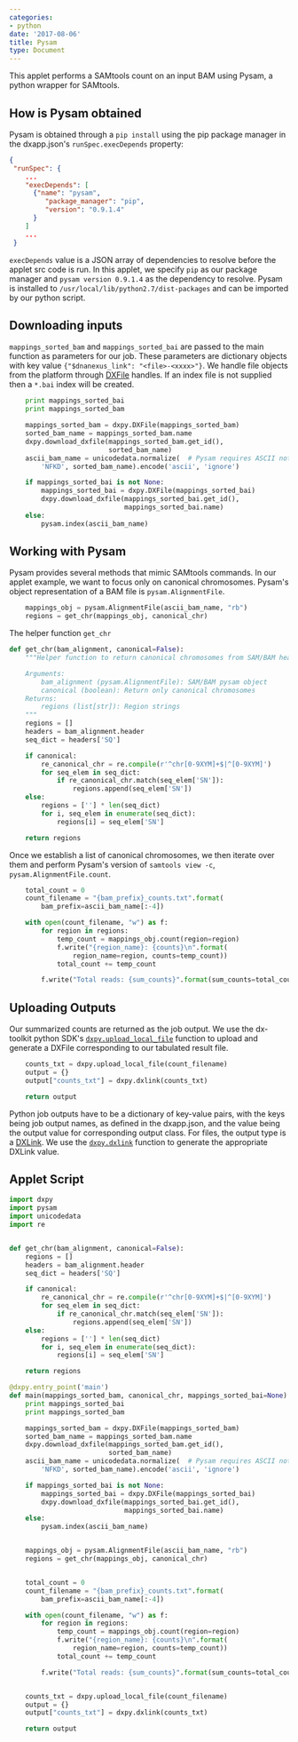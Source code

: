 ```yaml
---
categories:
- python
date: '2017-08-06'
title: Pysam
type: Document
---
```

This applet performs a SAMtools count on an input BAM using Pysam, a python wrapper for SAMtools.

## How is Pysam obtained

Pysam is obtained through a `pip install` using the pip package manager in the dxapp.json's `runSpec.execDepends` property:
<!-- Since JSON can't be commented cannot autogenerate below. YAML looking good right now -->

```json
{
 "runSpec": {
    ...
    "execDepends": [
      {"name": "pysam",
         "package_manager": "pip",
         "version": "0.9.1.4"
      }
    ]
    ...
 }
```

`execDepends` value is a JSON array of dependencies to resolve before the applet src code is run. In this applet, we specify `pip` as our package manager and `pysam version 0.9.1.4` as the dependency to resolve. Pysam is installed to `/usr/local/lib/python2.7/dist-packages` and can be imported by our python script.

## Downloading inputs   
`mappings_sorted_bam` and `mappings_sorted_bai` are passed to the main function as parameters for our job. These parameters are dictionary objects with key value `{"$dnanexus_link": "<file>-<xxxx>"}`. We handle file objects from the platform through [DXFile](http://autodoc.dnanexus.com/bindings/python/current/dxpy_dxfile.html?highlight=dxfile#module-dxpy.bindings.dxfile) handles. If an index file is not supplied then a `*.bai` index will be created.
```python
    print mappings_sorted_bai
    print mappings_sorted_bam

    mappings_sorted_bam = dxpy.DXFile(mappings_sorted_bam)
    sorted_bam_name = mappings_sorted_bam.name
    dxpy.download_dxfile(mappings_sorted_bam.get_id(),
                         sorted_bam_name)
    ascii_bam_name = unicodedata.normalize(  # Pysam requires ASCII not Unicode string.
        'NFKD', sorted_bam_name).encode('ascii', 'ignore')

    if mappings_sorted_bai is not None:
        mappings_sorted_bai = dxpy.DXFile(mappings_sorted_bai)
        dxpy.download_dxfile(mappings_sorted_bai.get_id(),
                             mappings_sorted_bai.name)
    else:
        pysam.index(ascii_bam_name)
```

## Working with Pysam
Pysam provides several methods that mimic SAMtools commands. In our applet example, we want to focus only on canonical chromosomes. Pysam's object representation of a BAM file is `pysam.AlignmentFile`.
```python
    mappings_obj = pysam.AlignmentFile(ascii_bam_name, "rb")
    regions = get_chr(mappings_obj, canonical_chr)
```

The helper function `get_chr`
```python
def get_chr(bam_alignment, canonical=False):
    """Helper function to return canonical chromosomes from SAM/BAM header

    Arguments:
        bam_alignment (pysam.AlignmentFile): SAM/BAM pysam object
        canonical (boolean): Return only canonical chromosomes
    Returns:
        regions (list[str]): Region strings
    """
    regions = []
    headers = bam_alignment.header
    seq_dict = headers['SQ']

    if canonical:
        re_canonical_chr = re.compile(r'^chr[0-9XYM]+$|^[0-9XYM]')
        for seq_elem in seq_dict:
            if re_canonical_chr.match(seq_elem['SN']):
                regions.append(seq_elem['SN'])
    else:
        regions = [''] * len(seq_dict)
        for i, seq_elem in enumerate(seq_dict):
            regions[i] = seq_elem['SN']

    return regions
```

Once we establish a list of canonical chromosomes, we then iterate over them and perform Pysam's version of `samtools view -c`, `pysam.AlignmentFile.count`.
```python
    total_count = 0
    count_filename = "{bam_prefix}_counts.txt".format(
        bam_prefix=ascii_bam_name[:-4])

    with open(count_filename, "w") as f:
        for region in regions:
            temp_count = mappings_obj.count(region=region)
            f.write("{region_name}: {counts}\n".format(
                region_name=region, counts=temp_count))
            total_count += temp_count

        f.write("Total reads: {sum_counts}".format(sum_counts=total_count))
```

## Uploading Outputs
Our summarized counts are returned as the job output. We use the dx-toolkit python SDK's [`dxpy.upload_local_file`](http://autodoc.dnanexus.com/bindings/python/current/dxpy_dxfile.html?highlight=upload_local_file#dxpy.bindings.dxfile_functions.upload_local_file) function to upload and generate a DXFile corresponding to our tabulated result file.
```python
    counts_txt = dxpy.upload_local_file(count_filename)
    output = {}
    output["counts_txt"] = dxpy.dxlink(counts_txt)

    return output
```

Python job outputs have to be a dictionary of key-value pairs, with the keys being job output names, as defined in the dxapp.json, and the value being the output value for corresponding output class. For files, the output type is a [DXLink](https://wiki.dnanexus.com/api-specification-v1.0.0/Details-and-Links#Linking). We use the [`dxpy.dxlink`](http://autodoc.dnanexus.com/bindings/python/current/dxpy_functions.html?highlight=dxlink#dxpy.bindings.dxdataobject_functions.dxlink) function to generate the appropriate DXLink value.


## Applet Script
```python
import dxpy
import pysam
import unicodedata
import re


def get_chr(bam_alignment, canonical=False):
    regions = []
    headers = bam_alignment.header
    seq_dict = headers['SQ']

    if canonical:
        re_canonical_chr = re.compile(r'^chr[0-9XYM]+$|^[0-9XYM]')
        for seq_elem in seq_dict:
            if re_canonical_chr.match(seq_elem['SN']):
                regions.append(seq_elem['SN'])
    else:
        regions = [''] * len(seq_dict)
        for i, seq_elem in enumerate(seq_dict):
            regions[i] = seq_elem['SN']

    return regions

@dxpy.entry_point('main')
def main(mappings_sorted_bam, canonical_chr, mappings_sorted_bai=None):
    print mappings_sorted_bai
    print mappings_sorted_bam

    mappings_sorted_bam = dxpy.DXFile(mappings_sorted_bam)
    sorted_bam_name = mappings_sorted_bam.name
    dxpy.download_dxfile(mappings_sorted_bam.get_id(),
                         sorted_bam_name)
    ascii_bam_name = unicodedata.normalize(  # Pysam requires ASCII not Unicode string.
        'NFKD', sorted_bam_name).encode('ascii', 'ignore')

    if mappings_sorted_bai is not None:
        mappings_sorted_bai = dxpy.DXFile(mappings_sorted_bai)
        dxpy.download_dxfile(mappings_sorted_bai.get_id(),
                             mappings_sorted_bai.name)
    else:
        pysam.index(ascii_bam_name)


    mappings_obj = pysam.AlignmentFile(ascii_bam_name, "rb")
    regions = get_chr(mappings_obj, canonical_chr)


    total_count = 0
    count_filename = "{bam_prefix}_counts.txt".format(
        bam_prefix=ascii_bam_name[:-4])

    with open(count_filename, "w") as f:
        for region in regions:
            temp_count = mappings_obj.count(region=region)
            f.write("{region_name}: {counts}\n".format(
                region_name=region, counts=temp_count))
            total_count += temp_count

        f.write("Total reads: {sum_counts}".format(sum_counts=total_count))


    counts_txt = dxpy.upload_local_file(count_filename)
    output = {}
    output["counts_txt"] = dxpy.dxlink(counts_txt)

    return output
```
